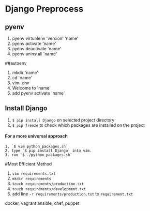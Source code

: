 # Django Preprocess

## pyenv
1. pyenv virtualenv 'version' 'name'
2. pyenv activate 'name'
3. pyenv deactivate 'name'
4. pyenv uninstall 'name'

##autoenv
1. mkdir 'name'
2. cd 'name'
3. vim .env
4. Welcome to 'name'
5. add pyenv activate 'name'

## Install Django
1. `$ pip install Django` on selected project directory
2. `$ pip freeze` to check which packages are installed on the project
#### For a more universal approach
	1. `$ vim python_packages.sh`
	2. type `$ pip install Django` into vim.
	3. run `$ ./python_packages.sh`

#Most Efficient Method
1. `vim requirements.txt`
2. `mkdir requirements`
3. `touch requirements/production.txt`
4. `touch requirements/development.txt`
5. add line `-r requirements/production.txt` to `requirement.txt`

docker, vagrant
ansible, chef, puppet